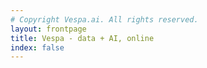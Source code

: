 ```yaml
---
# Copyright Vespa.ai. All rights reserved.
layout: frontpage
title: Vespa - data + AI, online
index: false
---
```

